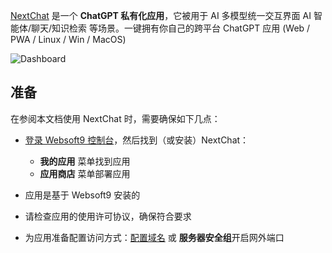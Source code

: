 [NextChat](https://nextchat.dev) 是一个 **ChatGPT 私有化应用**，它被用于 AI 多模型统一交互界面 AI 智能体/聊天/知识检索  等场景。一键拥有你自己的跨平台 ChatGPT 应用 (Web / PWA / Linux / Win / MacOS)


![Dashboard](https://libs.websoft9.com/Websoft9/DocsPicture/zh/nextchat/nextchat-gui-websoft9.png)


## 准备

在参阅本文档使用 NextChat 时，需要确保如下几点：

- [登录 Websoft9 控制台](./login-console)，然后找到（或安装）NextChat：
  - **我的应用** 菜单找到应用 
  - **应用商店** 菜单部署应用

- 应用是基于 Websoft9 安装的

- 请检查应用的使用许可协议，确保符合要求


- 为应用准备配置访问方式：[配置域名](./domain-set) 或 **服务器安全组**开启网外端口